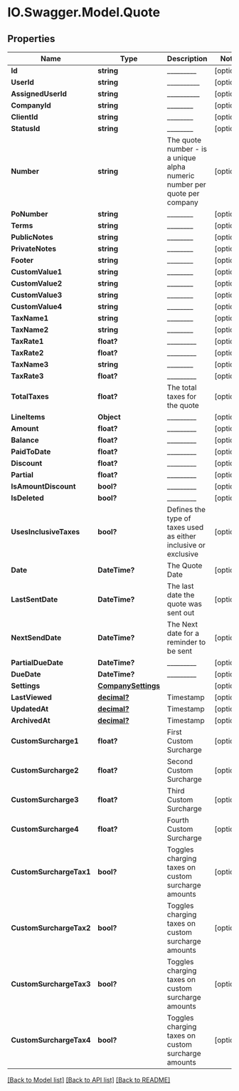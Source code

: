 # IO.Swagger.Model.Quote
## Properties

Name | Type | Description | Notes
------------ | ------------- | ------------- | -------------
**Id** | **string** | _________ | [optional] 
**UserId** | **string** | __________ | [optional] 
**AssignedUserId** | **string** | __________ | [optional] 
**CompanyId** | **string** | ________ | [optional] 
**ClientId** | **string** | ________ | [optional] 
**StatusId** | **string** | ________ | [optional] 
**Number** | **string** | The quote number - is a unique alpha numeric number per quote per company | [optional] 
**PoNumber** | **string** | ________ | [optional] 
**Terms** | **string** | ________ | [optional] 
**PublicNotes** | **string** | ________ | [optional] 
**PrivateNotes** | **string** | ________ | [optional] 
**Footer** | **string** | ________ | [optional] 
**CustomValue1** | **string** | ________ | [optional] 
**CustomValue2** | **string** | ________ | [optional] 
**CustomValue3** | **string** | ________ | [optional] 
**CustomValue4** | **string** | ________ | [optional] 
**TaxName1** | **string** | ________ | [optional] 
**TaxName2** | **string** | ________ | [optional] 
**TaxRate1** | **float?** | _________ | [optional] 
**TaxRate2** | **float?** | _________ | [optional] 
**TaxName3** | **string** | ________ | [optional] 
**TaxRate3** | **float?** | _________ | [optional] 
**TotalTaxes** | **float?** | The total taxes for the quote | [optional] 
**LineItems** | **Object** | _________ | [optional] 
**Amount** | **float?** | _________ | [optional] 
**Balance** | **float?** | _________ | [optional] 
**PaidToDate** | **float?** | _________ | [optional] 
**Discount** | **float?** | _________ | [optional] 
**Partial** | **float?** | _________ | [optional] 
**IsAmountDiscount** | **bool?** | _________ | [optional] 
**IsDeleted** | **bool?** | _________ | [optional] 
**UsesInclusiveTaxes** | **bool?** | Defines the type of taxes used as either inclusive or exclusive | [optional] 
**Date** | **DateTime?** | The Quote Date | [optional] 
**LastSentDate** | **DateTime?** | The last date the quote was sent out | [optional] 
**NextSendDate** | **DateTime?** | The Next date for a reminder to be sent | [optional] 
**PartialDueDate** | **DateTime?** | _________ | [optional] 
**DueDate** | **DateTime?** | _________ | [optional] 
**Settings** | [**CompanySettings**](CompanySettings.md) |  | [optional] 
**LastViewed** | [**decimal?**](BigDecimal.md) | Timestamp | [optional] 
**UpdatedAt** | [**decimal?**](BigDecimal.md) | Timestamp | [optional] 
**ArchivedAt** | [**decimal?**](BigDecimal.md) | Timestamp | [optional] 
**CustomSurcharge1** | **float?** | First Custom Surcharge | [optional] 
**CustomSurcharge2** | **float?** | Second Custom Surcharge | [optional] 
**CustomSurcharge3** | **float?** | Third Custom Surcharge | [optional] 
**CustomSurcharge4** | **float?** | Fourth Custom Surcharge | [optional] 
**CustomSurchargeTax1** | **bool?** | Toggles charging taxes on custom surcharge amounts | [optional] 
**CustomSurchargeTax2** | **bool?** | Toggles charging taxes on custom surcharge amounts | [optional] 
**CustomSurchargeTax3** | **bool?** | Toggles charging taxes on custom surcharge amounts | [optional] 
**CustomSurchargeTax4** | **bool?** | Toggles charging taxes on custom surcharge amounts | [optional] 

[[Back to Model list]](../README.md#documentation-for-models) [[Back to API list]](../README.md#documentation-for-api-endpoints) [[Back to README]](../README.md)


